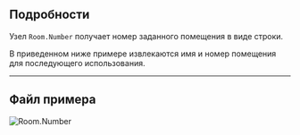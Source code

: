 ## Подробности
Узел `Room.Number` получает номер заданного помещения в виде строки.

В приведенном ниже примере извлекаются имя и номер помещения для последующего использования.
___
## Файл примера

![Room.Number](./Revit.Elements.Room.Number_img.jpg)
